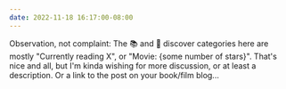 ```yaml
---
date: 2022-11-18 16:17:00-08:00
---
```


Observation, not complaint: The 📚 and 🍿 discover categories here are mostly "Currently reading X", or "Movie: {some number of stars}". That's nice and all, but I'm kinda wishing for more discussion, or at least a description. Or a link to the post on your book/film blog...
